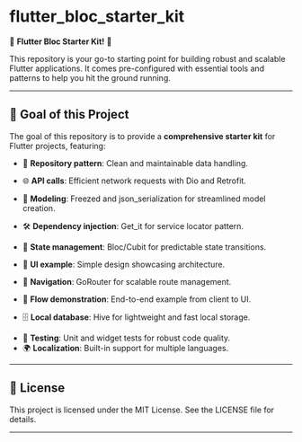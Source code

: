 # flutter_bloc_starter_kit

🚀 **Flutter Bloc Starter Kit!** 🚀

This repository is your go-to starting point for building robust and scalable Flutter applications. It comes pre-configured with essential tools and patterns to help you hit the ground running.

---

## 🌟 Goal of this Project

The goal of this repository is to provide a **comprehensive starter kit** for Flutter projects, featuring:

- 📂 **Repository pattern**: Clean and maintainable data handling.
- 🌐 **API calls**: Efficient network requests with Dio and Retrofit.
- 📝 **Modeling**: Freezed and json_serialization for streamlined model creation.
- 🛠️ **Dependency injection**: Get_it for service locator pattern.
- 🔄 **State management**: Bloc/Cubit for predictable state transitions.

- 🎨 **UI example**: Simple design showcasing architecture.
- 🧭 **Navigation**: GoRouter for scalable route management.
- 🚀 **Flow demonstration**: End-to-end example from client to UI.
- 🗄️ **Local database**: Hive for lightweight and fast local storage.
<!-- - 🔄 **Offline sync**: Handle API failures and sync offline data seamlessly. -->
- 🧪 **Testing**: Unit and widget tests for robust code quality.
- 🌍 **Localization**: Built-in support for multiple languages.

---

## 📜 License

This project is licensed under the MIT License. See the LICENSE file for details.

---